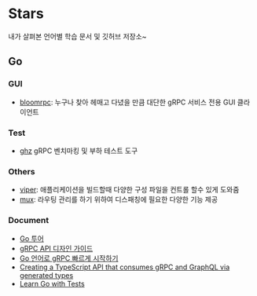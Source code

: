 # Stars
내가 살펴본 언어별 학습 문서 및 깃허브 저장소~

## Go

### GUI
- [bloomrpc](https://github.com/uw-labs/bloomrpc): 누구나 찾아 헤매고 다녔을 만큼 대단한 gRPC 서비스 전용 GUI 클라이언트

### Test
- [ghz](https://github.com/bojand/ghz) gRPC 벤치마킹 및 부하 테스트 도구

### Others
- [viper](https://github.com/spf13/viper): 애플리케이션을 빌드할때 다양한 구성 파일을 컨트롤 할수 있게 도와줌
- [mux](https://github.com/gorilla/mux): 라우팅 관리를 하기 위하여 디스패칭에 필요한 다양한 기능 제공

### Document
- [Go 투어](https://go-tour-ko.appspot.com/welcome/1)
- [gRPC API 디자인 가이드](https://cloud.google.com/apis/design)
- [Go 언어로 gRPC 빠르게 시작하기](https://grpc.io/docs/languages/go/quickstart/)
- [Creating a TypeScript API that consumes gRPC and GraphQL via generated types](https://medium.com/attest-r-and-d/fully-typed-typescript-api-consuming-grpc-and-graphql-5d5ae6b33bf1)
- [Learn Go with Tests](https://miryang.gitbook.io/learn-go-with-tests/)
